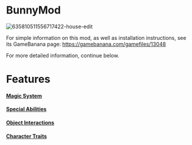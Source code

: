 # BunnyMod

![635810511556717422-house-edit](https://user-images.githubusercontent.com/29388895/95779680-0db93e80-0c90-11eb-977c-22f21eb5d771.jpg)

For simple information on this mod, as well as installation instructions, see its GameBanana page: https://gamebanana.com/gamefiles/13048

For more detailed information, continue below.

# Features

#### [Magic System](/md/2.0.%Magic.md)

#### [Special Abilities](/md/2.1.%Abilities.md)

#### [Object Interactions](/md/2.5.%Objects.md)

#### [Character Traits](/md/2.6.%Traits.md)